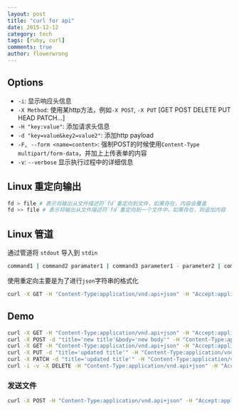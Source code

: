 ```yaml
---
layout: post
title: "curl for api"
date: 2015-12-12
category: tech
tags: [ruby, curl]
comments: true
author: flowerwrong
---
```


## Options

* `-i`: 显示响应头信息
* `-X Method`: 使用某http方法，例如`-X POST`, `-X PUT` [GET POST DELETE PUT HEAD PATCH...]
* `-H "key:value"`: 添加请求头信息
* `-d "key=value&key2=value2"`: 添加http payload
* `-F, --form <name=content>`: 强制POST的时候使用`Content-Type multipart/form-data`，并加上上传表单的内容
* `-v`: `--verbose` 显示执行过程中的详细信息


## Linux 重定向输出

```bash
fd > file # 表示将输出从文件描述符`fd`重定向到文件，如果存在，内容会覆盖
fd >> file # 表示将输出从文件描述符`fd`重定向到一个文件中，如果存在，则追加内容
```

## Linux 管道

通过管道将 `stdout` 导入到 `stdin`

```bash
command1 | command2 paramater1 | command3 parameter1 - parameter2 | command4
```

使用重定向主要是为了进行`json`字符串的格式化

```bash
curl -X GET -H "Content-Type:application/vnd.api+json" -H "Accept:application/vnd.api+json" "http://127.0.0.1/articles.json" | python -m json.tool
```

## Demo

```bash
curl -X GET -H "Content-Type:application/vnd.api+json" -H "Accept:application/vnd.api+json" "http://127.0.0.1/articles?page=1&per_page=10" | python -m json.tool
curl -X POST -d "title='new title'&body='new body'" -H "Content-Type:application/vnd.api+json" -H "Accept:application/vnd.api+json" "http://127.0.0.1/articles" | python -m json.tool
curl -X GET -H "Content-Type:application/vnd.api+json" -H "Accept:application/vnd.api+json" "http://127.0.0.1/articles/1" | python -m json.tool
curl -X PUT -d "title='updated title'" -H "Content-Type:application/vnd.api+json" -H "Accept:application/vnd.api+json" "http://127.0.0.1/articles/1" | python -m json.tool
curl -X PATCH -d "title='updated title'" -H "Content-Type:application/vnd.api+json" -H "Accept:application/vnd.api+json" "http://127.0.0.1/articles/1" | python -m json.tool
curl -i -v -X DELETE -H "Content-Type:application/vnd.api+json" -H "Accept:application/vnd.api+json" "http://127.0.0.1/articles/1"
```

### 发送文件

```bash
curl -X POST -H "Content-Type:application/vnd.api+json" -H "Accept:application/vnd.api+json" -F "picture=@/logo.png" "http://127.0.0.1/uploader" | python -m json.tool
```
